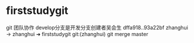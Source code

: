 # firststudygit
git 团队协作
develop分支是开发分支创建者吴会生
   dffa918..93a22bf  zhanghui -> zhanghui
   ➜  firststudygit git:(zhanghui) git merge master
